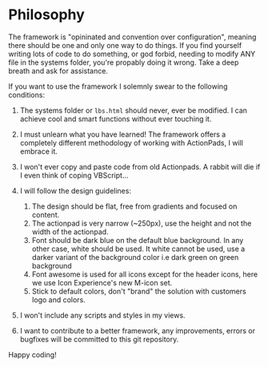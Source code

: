 Philosophy
==============

The framework is "opininated and convention over configuration", meaning there should be one and only one way to do things. If you find yourself writing lots of code to do something, or god forbid, needing to modify ANY file in the systems folder, you're propably doing it wrong. Take a deep breath and ask for assistance.

If you want to use the framework I solemnly swear to the following conditions:

1. The systems folder or `lbs.html` should never, ever be modified. I can achieve cool and smart functions without ever touching it. 

2. I must unlearn what you have learned! The framework offers a completely different methodology of working with ActionPads, I will embrace it. 

3. I won't ever copy and paste code from old Actionpads. A rabbit will die if I even think of coping VBScript...

4. I will follow the design guidelines:
	1. The design should be flat, free from gradients and focused on content.
	2. The actionpad is very narrow (~250px), use the height and not the width of the actionpad.
	3. Font should be dark blue on the default blue background. In any other case, white should be used. It white cannot be used, use a darker variant of the background color i.e dark green on green background
	4. Font awesome is used for all icons except for the header icons, here we use Icon Experience's new M-icon set.
	5. Stick to default colors, don't "brand" the solution with customers logo and colors.

5. I won't include any scripts and styles in my views.  

6. I want to contribute to a better framework, any improvements, errors or bugfixes will be committed to this git repository. 


Happy coding!